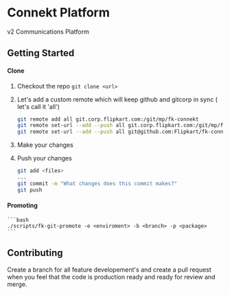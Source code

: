 Connekt Platform
========================

v2 Communications Platform

Getting Started
---------------------

#### Clone
1. Checkout the repo `git clone <url>`
2. Let's add a custom remote which will keep github and gitcorp in sync ( let's call it 'all')

	```bash
	git remote add all git.corp.flipkart.com:/git/mp/fk-connekt
	git remote set-url --add --push all git.corp.flipkart.com:/git/mp/fk-connekt
	git remote set-url --add --push all git@github.com:Flipkart/fk-connekt.git
	```
3. Make your changes
4. Push your changes

	```bash
	git add <files>
	...
	git commit -m "What changes does this commit makes?"
	git push
	```

#### Promoting

	```bash
	./scripts/fk-git-promote -e <enviroment> -b <branch> -p <package>
	```

Contributing
-------------------------

Create a branch for all feature developement's and create a pull request when you feel that the code is production ready and ready for review and merge.



